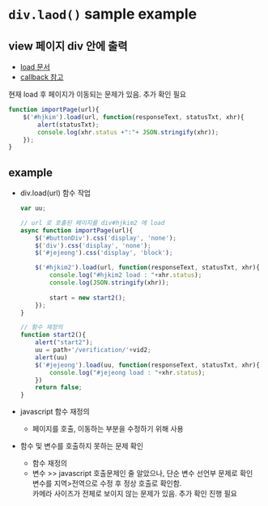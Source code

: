 # `div.laod()` sample example
## view 페이지 div 안에 출력

- [load 문서](https://api.jquery.com/load/)
- [callback 참고](https://www.w3schools.com/jquery/jquery_ajax_load.asp)

현재 load 후 페이지가 이동되는 문제가 있음.
추가 확인 필요
```javascript
function importPage(url){
    $('#hjkim').load(url, function(responseText, statusTxt, xhr){
        alert(statusTxt);
        console.log(xhr.status +":"+ JSON.stringify(xhr));
    });
}
```

## example 

- div.load(url) 함수 작업 
    ```javascript
    var uu;

    // url 로 호출된 페이지를 div#hjkim2 에 load
    async function importPage(url){
        $('#buttonDiv').css('display', 'none');
        $('div').css('display', 'none');
        $('#jejeong').css('display', 'block');

        $('#hjkim2').load(url, function(responseText, statusTxt, xhr){
            console.log("#hjkim2 load : "+xhr.status);
            console.log(JSON.stringify(xhr));
            
            start = new start2();
        });
    }

    // 함수 재정의
    function start2(){
        alert("start2");
        uu = path+'/verification/'+vid2;
        alert(uu)
        $('#jejeong').load(uu, function(responseText, statusTxt, xhr){
            console.log("#jejeong load : "+xhr.status);
        })
        return false;
    }
    ```
- javascript 함수 재정의
    - 페이지를 호출, 이동하는 부분을 수정하기 위해 사용

- 함수 및 변수를 호출하지 못하는 문제 확인
    - 함수 재정의
    - 변수 >> javascript 호출문제인 줄 알았으나, 단순 변수 선언부 문제로 확인   
      변수를 지역>전역으로 수정 후 정상 호출로 확인함.   
      카메라 사이즈가 전체로 보이지 않는 문제가 있음. 추가 확인 진행 필요

